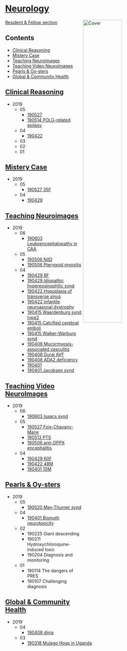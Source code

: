 <!--
Filename: 	note.md
Project: 	/Users/shume/Developer/physician/Neurol
Author: 	shumez <https://github.com/shumez>
Created: 	2019-04-04 11:33:2
Modified: 	2019-06-08 11:54:3
-----
Copyright (c) 2019 shumez
-->

# [Neurology][Neurol]

[![Cover][cover]][cover]

[Resident & Fellow section][RaFS]

## Contents

* [Clinical Reasoning]
* [Mistery Case]
* [Teaching Neuroimages]
* [Teaching Video NeuroImages]
* [Pearls & Oy-sters]
* [Global & Community Health]

## [Clinical Reasoning][CR]
* 2019
	* 05
		* [190527 ](CR/2019-05-27_55F.md)
		* [190514 POLG-related epilesy](CR/2019-05-14_29F.md)
	* 04
		* [190422 ](CR/2019-04-22_71M.md)
	* 03
		<!-- * [190325 CVST](CR/2019-03-25_15M.md) -->
		<!-- * [190318 MGA](CR/2019-03-18_58M.md) -->
		<!-- * [190304 HMERF](CR/2019-03-04_54M.md) -->
	* 02
		<!-- * [190225 AML](CR/2019-02-25_36F.md) -->
		<!-- * [190211 Subacute small vessel infarcton](CR/2019-02-11_65F.md) -->
		<!-- * [190204 HAM](CR/2019-02-04_48F.md) -->
	* 01
		<!-- * [190128 IBM](CR/2019-01-28_40F.md) -->
		<!-- * [190325 15y M](CR/2019-03-25_15M.md) -->
		<!-- * [190318 58y M](CR/2019-03-18_58M.md) -->
		<!-- * [190304 15y M](CR/2019-03-04_15M.md) -->
		<!-- * [190304 54y M](CR/2019-03-04_54M.md) -->
		<!-- * [190225 36y F](CR/2019-02-25_36F.md) -->
		<!-- * [190211 65y F](CR/2019-02-11_65F.md) A 65-year-old woman with subacute hemiballism -->
		<!-- * [190204 48y F](CR/2019-02-04_48F.md) Leg weakness and stiffness at the emergency room -->
		<!-- * [190128 40y F](CR/2019-01-28_40F.md) -->
		<!-- * [190121](CR/2019-01-21.md) -->
		<!-- * [190114](CR/2019-01-14.md) -->
		<!-- * [190107](CR/2019-01-07.md) -->

##  [Mistery Case][MC]
* 2019
	* 05
		* [190527 35F](MC/2019-05-27_35F.md)
	* 04
		* [190429 ](MC/2019-04-29_23M.md)

##  [Teaching Neuroimages][TNI]
* 2019
	* 06
		* [190603 Leukoencephalopathy in CAA](TNI/2019-06-03_60F.md)
	* 05
		* [190506 NIID](TNI/2019-05-06_66F.md)
		* [190506 Pterygoid myositis](TNI/2019-05-06_51F.md)
	* 04
		* [190429 8F](TNI/2019-04-29_08F.md)
		* [190429 Idiopathic hypereosinophilic synd](TNI/2019-04-29_56F.md)
		* [190422 Hypoplasia of transverse sinus](TNI/2019-04-22_23F.md)
		* [190422 Infantile neuroaxonal dystrophy](TNI/2019-04-22_02M.md)
		* [190415 Waardenburg synd type2](TNI/2019-04-15_05M.md)
		* [190415 Calcified cerebral emboli](TNI/2019-04-15_75F.md)
		* [190415 Walker-Warburg synd](TNI/2019-04-15_25F.md)
		* [190408 Mucormyosis-associated vasculitis](TNI/2019-04-08_54F.md)
		* [190408 Dural AVF](TNI/2019-04-08_39M.md)
		* [190408 ADA2 deficiency](TNI/2019-04-08_14M.md)
		* [190401 ](TNI/2019-04-01.md)
		* [190401 Jacobsen synd](TNI/2019-04-01_08mM.md)

## [Teaching Video NeuroImages][TVNI]
* 2019
	* 06
		* [190603 Isaacs synd](TVNI/2019-06-03_36M.md)
	* 05
		* [190527 Foix-Chavany-Marie](TVNI/2019-05-27_75F)
		* [190513 PTS](TVNI/2019-05-13_43F.md)
		* [190506 anti-DPPX encephalitis](TVNI/2019-05-06_49M.md)
	* 04
		* [190429 60F](TVNI/2019-04-29_60F.md)
		* [190422 48M](TVNI/2019-04-22_48M.md)
		* [190401 10M](TVNI/2019-04-01_10M.md)

## [Pearls & Oy-sters][PaO]
* 2019
	* 05
		* [190520 May-Thurner synd](PaO/2019-05-20_35F.md)
	* 04
		* [190401 Bismuth neurotoxicity](PaO/2019-04-01_53M.md)
	* 02
		* 190225 Giant descending
		* 190211 Hydroxychloroquine-induced toxic
		* 190204 Diagnosis and monitoring
	* 01
		* 190114 The dangers of PRES
		* 190107 Challenging diagnosis

## [Global & Community Health][GaCH]
* 2019
	* 04
		* [190408 djina](GaCH/2019-04-08.md)
	* 03
		* [190318 Mulago Hosp in Uganda](GaCH/2019-03-18.md)
		
<!--
* 2019-01-07 Leigh-like feature
* 2019-01-07 A 20-year-old
* 2019-01-14 CRAO and silent brain
* 2019-01-21 MT-TL1 mutation
* 2019-01-21 Cerebral inception
* 2019-01-28 Kearns-Sayre
* 2019-01-28 Facial swelling and intracerebral 
* 2019-02-04 An imaging clue
* 2019-02-04 Acute stroke captured
* 2019-02-11 Severe spasms resembling
* 2019-02-11 Greater occipital
* 2019-02-18 MRI findings
* 2019-02-18 Horizontal gaze
* 2019-02-25 Mirror therapy
* 2019-02-25 Transient mutism
* 2019-03-04 Migrating sparganum
* 2019-03-04 Cerebrospinal fluid
* 2019-03-11 Stroke presenting
* 2019-03-11 An unusual case
* 2019-03-18 Neuromyopathy in 
* 2019-03-18 INtracranial
* 2019-03-25 Scleral
* 2019-03-25 Raccoon eye
-->

	
##
<!-- toc -->

[Clinical Reasoning]: #clinical_reasoning
[Mistery Case]: #mistery_case
[Teaching Neuroimages]: #teaching_neuroimages
[Teaching Video NeuroImages]: #teaching_video_neuroimages
[Pearls & Oy-sters]: #pearls_oy-sters
[Global & Community Health]: #global_community_health

[CR]: CR/
[MC]: MC/
[TNI]: TNI/
[TVNI]: TVNI/
[PaO]: PaO/
[GaCH]: GaCH/

<!-- ref -->
[Neurol]: https://www.neurology.org/search/jcode%3Aneurology%7C%7Cneurclinpract%7C%7Cnng%7C%7Cnnn%20sort%3Apublication-date%20toc_section%3AResident%20and%20Fellow%20Section%7C%7C%20Resident%20%26%20Fellow%20Section?see_more_page=1&see_more_page_title=
[RaFS]: https://www.neurology.org/search/jcode%3Aneurology%7C%7Cneurclinpract%7C%7Cnng%7C%7Cnnn%20sort%3Apublication-date%20toc_section%3AResident%20and%20Fellow%20Section%7C%7C%20Resident%20%26%20Fellow%20Section?see_more_page=1&see_more_page_title=


<!-- fig -->
[cover]: https://n.neurology.org/sites/default/files/styles/large/public/highwire/neurology/92/23.cover-source.jpg?itok=XRnt8sIV


<style type="text/css">
	img{width: 50%; float: right;}
</style>
